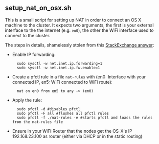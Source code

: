 
## setup_nat_on_osx.sh

This is a small script for setting up NAT in order to connect an OS X machine to the cluster. It expects
two arguments, the first is your external interface to the the internet (e.g. `en0`), the other the WiFi interface used to connect to the cluster.

The steps in details, shamelessly stolen from this [StackExchange answer](http://apple.stackexchange.com/a/192183):

* Enable IP forwarding:

        sudo sysctl -w net.inet.ip.forwarding=1
        sudo sysctl -w net.inet.ip.fw.enable=1

* Create a pfctl rule in a file `nat-rules` with (en0: Interface with your connected IP, en5: WiFi connected to WiFi route):

        nat on en0 from en5 to any -> (en0)

* Apply the rule:

        sudo pfctl -d #disables pfctl
        sudo pfctl -F all #flushes all pfctl rules
        sudo pfctl -f ./nat-rules -e #starts pfctl and loads the rules from the nat-rules file

* Ensure in your WiFi Router that the nodes get the OS-X's IP 192.168.23.100 as router (either via DHCP or in the static routing)
